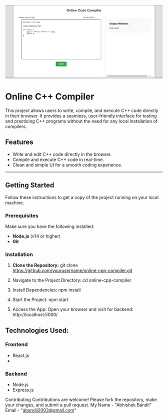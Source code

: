 ![Project Screenshot](HomePage.png)



# Online C++ Compiler

This project allows users to write, compile, and execute C++ code directly in their browser. It provides a seamless, user-friendly interface for testing and practicing C++ programs without the need for any local installation of compilers.

## Features
- Write and edit C++ code directly in the browser.
- Compile and execute C++ code in real-time.
- Clean and simple UI for a smooth coding experience.

---

## Getting Started

Follow these instructions to get a copy of the project running on your local machine.

### Prerequisites

Make sure you have the following installed:
- **Node.js** (v14 or higher)
- **Git**

### Installation

1. **Clone the Repository:**
    git clone https://github.com/yourusername/online-cpp-compiler.git
   
2. Navigate to the Project Directory:
    cd online-cpp-compiler
3. Install Dependencies:
    npm install
4. Start the Project:
    npm start
5. Access the App: Open your browser and visit for backend:
    http://localhost:5000/

## Technologies Used:

### Frontend
* React.js
* 
### Backend
* Node.js
* Express.js

Contributing
Contributions are welcome! Please fork the repository, make your changes, and submit a pull request.
My Name - "Abhishek Bandil"
Email - "abandil2003@gmail.com"
